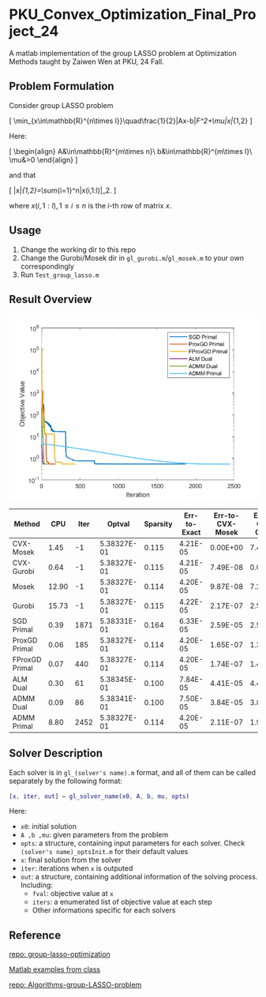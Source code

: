 # PKU_Convex_Optimization_Final_Project_24
A matlab implementation of the group LASSO problem at Optimization Methods taught by Zaiwen Wen at PKU, 24 Fall.

## Problem Formulation

Consider group LASSO problem

\[
\min_{x\in\mathbb{R}^{n\times l}}\quad\frac{1}{2}\|Ax-b\|_F^2+\mu\|x\|_{1,2}
\]

Here:

\[
\begin{align}
A&\in\mathbb{R}^{m\times n}\\
b&\in\mathbb{R}^{m\times l}\\
\mu&>0
\end{align}
\]

and that

\[
\|x\|_{1,2}=\sum_{i=1}^n\|x(i,1:l)\|_2.
\]

where $x(i,1:l),1\leq i\leq n$ is the $i$-th row of matrix $x$.

## Usage

1. Change the working dir to this repo
1. Change the Gurobi/Mosek dir in `gl_gurobi.m`/`gl_mosek.m` to your own correspondingly
2. Run `Test_group_lasso.m`

## Result Overview

![gl_compare](figures/gl_compare.png)

| Method         | CPU   | Iter | Optval      | Sparsity | Err-to-Exact | Err-to-CVX-Mosek | Err-to-CVX-Gurobi |
| -------------- | ----- | ---- | ----------- | -------- | ------------ | ---------------- | ----------------- |
| CVX-Mosek      | 1.45  | -1   | 5.38327E-01 | 0.115    | 4.21E-05     | 0.00E+00         | 7.49E-08          |
| CVX-Gurobi     | 0.64  | -1   | 5.38327E-01 | 0.115    | 4.21E-05     | 7.49E-08         | 0.00E+00          |
| Mosek          | 12.90 | -1   | 5.38327E-01 | 0.114    | 4.20E-05     | 9.87E-08         | 7.25E-08          |
| Gurobi         | 15.73 | -1   | 5.38327E-01 | 0.115    | 4.22E-05     | 2.17E-07         | 2.50E-07          |
| SGD Primal     | 0.39  | 1871 | 5.38331E-01 | 0.164    | 6.33E-05     | 2.59E-05         | 2.59E-05          |
| ProxGD Primal  | 0.06  | 185  | 5.38327E-01 | 0.114    | 4.20E-05     | 1.65E-07         | 1.33E-07          |
| FProxGD Primal | 0.07  | 440  | 5.38327E-01 | 0.114    | 4.20E-05     | 1.74E-07         | 1.44E-07          |
| ALM Dual       | 0.30  | 61   | 5.38345E-01 | 0.100    | 7.84E-05     | 4.41E-05         | 4.41E-05          |
| ADMM Dual      | 0.09  | 86   | 5.38341E-01 | 0.100    | 7.50E-05     | 3.84E-05         | 3.84E-05          |
| ADMM Primal    | 8.80  | 2452 | 5.38327E-01 | 0.114    | 4.20E-05     | 2.11E-07         | 1.90E-07          |

## Solver Description

Each solver is in `gl_(solver's name).m`  format, and all of them can be called separately by the following format:

```matlab
[x, iter, out] = gl_solver_name(x0, A, b, mu, opts)
```

Here:

- `x0`: initial solution
- `A ,b ,mu`: given parameters from the problem
- `opts`: a structure, containing input parameters for each solver. Check `(solver's name)_optsInit.m` for their default values
- `x`: final solution from the solver
- `iter`: iterations when `x` is outputed
- `out`: a structure, containing additional information of the solving process. Including:
  - `fval`: objective value at `x`
  - `iters`: a enumerated list of objective value at each step
  - Other informations specific for each solvers

## Reference

[repo: group-lasso-optimization](https://github.com/gzz2000/group-lasso-optimization)

[Matlab examples from class](http://faculty.bicmr.pku.edu.cn/~wenzw/optbook/pages/contents/contents.html)

[repo: Algorithms-group-LASSO-problem](https://github.com/AkexStar/Algorithms-group-LASSO-problem/tree/main)
